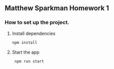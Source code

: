 ## Matthew Sparkman Homework 1

### How to set up the project.

1. Install dependencies

   ```bash
   npm install
   ```

2. Start the app

   ```bash
    npm run start
   ```
